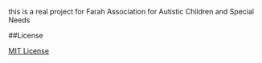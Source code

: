 this is a real project for Farah Association for Autistic Children and Special Needs

##License

[MIT License](LICENSE)

